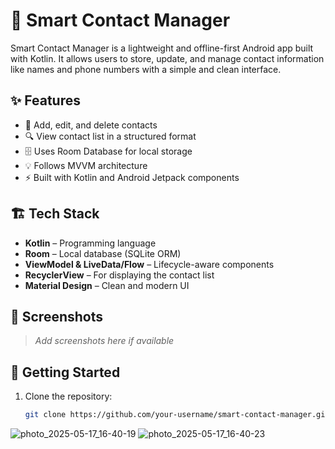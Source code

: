 # 📱 Smart Contact Manager

Smart Contact Manager is a lightweight and offline-first Android app built with Kotlin. It allows users to store, update, and manage contact information like names and phone numbers with a simple and clean interface.

## ✨ Features

- 📇 Add, edit, and delete contacts
- 🔍 View contact list in a structured format
- 🗄️ Uses Room Database for local storage
- 💡 Follows MVVM architecture
- ⚡ Built with Kotlin and Android Jetpack components

## 🏗️ Tech Stack

- **Kotlin** – Programming language
- **Room** – Local database (SQLite ORM)
- **ViewModel & LiveData/Flow** – Lifecycle-aware components
- **RecyclerView** – For displaying the contact list
- **Material Design** – Clean and modern UI

## 📸 Screenshots

> _Add screenshots here if available_

## 🚀 Getting Started

1. Clone the repository:
   ```bash
   git clone https://github.com/your-username/smart-contact-manager.git
![photo_2025-05-17_16-40-19](https://github.com/user-attachments/assets/f4d0f38b-0ee3-45c5-809e-718a921bc696)
![photo_2025-05-17_16-40-23](https://github.com/user-attachments/assets/36e28a43-e2f0-4430-a41d-1dcacc673435)
